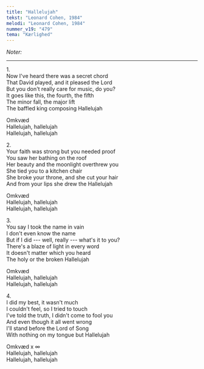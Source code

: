 ```yaml
---
title: "Hallelujah"
tekst: "Leonard Cohen, 1984"
melodi: "Leonard Cohen, 1984"
nummer_v19: "479"
tema: "Kærlighed"
---
```

*Noter:*

***

1\.\
Now I've heard there was a secret chord\
That David played, and it pleased the Lord\
But you don't really care for music, do you?\
It goes like this, the fourth, the fifth\
The minor fall, the major lift\
The baffled king composing Hallelujah

Omkvæd\
Hallelujah, hallelujah\
Hallelujah, hallelujah

2\.\
Your faith was strong but you needed proof\
You saw her bathing on the roof\
Her beauty and the moonlight overthrew you\
She tied you to a kitchen chair\
She broke your throne, and she cut your hair\
And from your lips she drew the Hallelujah

Omkvæd\
Hallelujah, hallelujah\
Hallelujah, hallelujah

3\.\
You say I took the name in vain\
I don't even know the name\
But if I did --- well, really --- what's it to you?\
There's a blaze of light in every word\
It doesn't matter which you heard\
The holy or the broken Hallelujah

Omkvæd\
Hallelujah, hallelujah\
Hallelujah, hallelujah

4\.\
I did my best, it wasn't much\
I couldn't feel, so I tried to touch\
I've told the truth, I didn't come to fool you\
And even though it all went wrong\
I'll stand before the Lord of Song\
With nothing on my tongue but Hallelujah

Omkvæd x ∞\
Hallelujah, hallelujah\
Hallelujah, hallelujah